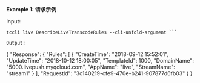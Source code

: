 **Example 1: 请求示例**



Input: 

```
tccli live DescribeLiveTranscodeRules --cli-unfold-argument ```

Output: 
```
{
    "Response": {
        "Rules": [
            {
                "CreateTime": "2018-09-12 15:52:01",
                "UpdateTime": "2018-10-12 18:00:05",
                "TemplateId": 1000,
                "DomainName": "5000.livepush.myqcloud.com",
                "AppName": "live",
                "StreamName": "stream1"
            }
        ],
        "RequestId": "3c140219-cfe9-470e-b241-907877d6fb03"
    }
}
```

